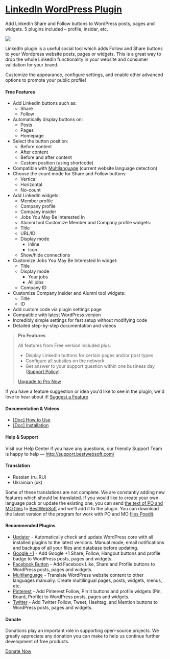 <a href="http://bestwebsoft.com/products/linkedin/" target=_blank>LinkedIn WordPress Plugin</a>
========================

Add LinkedIn Share and Follow buttons to WordPress posts, pages and widgets. 5 plugins included &#8211; profile, insider, etc.

<img src="http://bestwebsoft.com/wp-content/uploads/2016/05/linkedin-banner-website.jpg" />

<p>LinkedIn plugin is a useful social tool which adds Follow and Share buttons to your Wordpress website posts, pages or widgets. This is a great way to drop the whole LinkedIn functionality in your website and consumer validation for your brand.</p>

<p>Customize the appearance, configure settings, and enable other advanced options to promote your public profile!</p>


<div class='video'></div>


<h4>Free Features</h4>

<ul>
<li>Add LinkedIn buttons such as:

<ul>
<li>Share </li>
<li>Follow </li>
</ul></li>
<li>Automatically display buttons on:

<ul>
<li>Posts</li>
<li>Pages</li>
<li>Homepage</li>
</ul></li>
<li>Select the button position:

<ul>
<li>Before content</li>
<li>After content</li>
<li>Before and after content</li>
<li>Custom position (using shortcode)</li>
</ul></li>
<li>Compatible with <a href="http://bestwebsoft.com/products/multilanguage/?k=c1d633da9c4483772615a9462bf59f27">Multilanguage</a> (current website language detection)</li>
<li>Choose the count mode for Share and Follow buttons:

<ul>
<li>Vertical</li>
<li>Horizontal</li>
<li>No-count</li>
</ul></li>
<li>Add LinkedIn widgets:

<ul>
<li>Member profile</li>
<li>Company profile</li>
<li>Company insider</li>
<li>Jobs You May Be Interested In</li>
<li>Alumni tool
Customize Member and Company profile widgets:</li>
<li>Title</li>
<li>URL/ID</li>
<li>Display mode

<ul>
<li>Inline</li>
<li>Icon</li>
</ul></li>
<li>Show/hide connections</li>
</ul></li>
<li>Customize Jobs You May Be Interested In widget:

<ul>
<li>Title</li>
<li>Display mode

<ul>
<li>Your jobs</li>
<li>All jobs</li>
</ul></li>
<li>Company ID</li>
</ul></li>
<li>Customize Company insider and Alumni tool widgets:

<ul>
<li>Title</li>
<li>ID</li>
</ul></li>
<li>Add custom code via plugin settings page</li>
<li>Compatible with latest WordPress version</li>
<li>Incredibly simple settings for fast setup without modifying code</li>
<li>Detailed step-by-step documentation and videos</li>
</ul>

<blockquote>
  <p><strong>Pro Features</strong></p>
  
  <p>All features from Free version included plus:</p>
  
  <ul>
  <li>Display LinkedIn buttons for certain pages and/or post types     </li>
  <li>Configure all subsites on the network</li>
  <li>Get answer to your support question within one business day (<a href="http://bestwebsoft.com/support-policy/">Support Policy</a>)</li>
  </ul>
  
  <p><a href="http://bestwebsoft.com/products/wordpress/plugins/linkedin/?k=1c14e9597963e9ac70f82bd688faa03e">Upgrade to Pro Now</a></p>
</blockquote>

<p>If you have a feature suggestion or idea you'd like to see in the plugin, we'd love to hear about it! <a href="http://support.bestwebsoft.com/hc/en-us/requests/new">Suggest a Feature</a></p>

<h4>Documentation &#38; Videos</h4>

<ul>
<li><a href="https://docs.google.com/document/d/1fc4WbNSuL-eV1gSXWR_BkMEsjy7jyFS5CRG4k7SWEeU/">[Doc] How to Use</a></li>
<li><a href="https://docs.google.com/document/d/1tLhWGuutUzKxDNOom0eDhwSjxNgDRIeeXpqs0p0Rilc/">[Doc] Installation</a></li>
</ul>

<h4>Help &#38; Support</h4>

<p>Visit our Help Center if you have any questions, our friendly Support Team is happy to help &#8212; <a href="http://support.bestwebsoft.com/">http://support.bestwebsoft.com/</a></p>

<h4>Translation</h4>

<ul>
<li>Russian (ru_RU)</li>
<li>Ukrainian (uk)</li>
</ul>

<p>Some of these translations are not complete. We are constantly adding new features which should be translated. If you would like to create your own language pack or update the existing one, you can send <a href="http://codex.wordpress.org/Translating_WordPress">the text of PO and MO files</a> to <a href="http://support.bestwebsoft.com/hc/en-us/requests/new">BestWebSoft</a> and we'll add it to the plugin. You can download the latest version of the program for work with PO and MO <a href="http://www.poedit.net/download.php">files Poedit</a>.</p>

<h4>Recommended Plugins</h4>

<ul>
<li><a href="http://bestwebsoft.com/products/wordpress/plugins/updater/?k=b0cd02870bd5790030e3424a6180c433">Updater</a> - Automatically check and update WordPress core with all installed plugins to the latest versions. Manual mode, email notifications and backups of all your files and database before updating.</li>
<li><a href="http://bestwebsoft.com/products/wordpress/plugins/google-plus-one/?k=e8c27c97786f6de13bf10e8b3b18f0a3">Google +1</a> - Add Google +1 Share, Follow, Hangout buttons and profile badge to WordPress posts, pages and widgets.</li>
<li><a href="http://bestwebsoft.com/products/wordpress/plugins/facebook-like-button/?k=88fbc574b13350527aba6fffd6970fd7">Facebook Button</a> - Add Facebook Like, Share and Profile buttons to WordPress posts, pages and widgets.</li>
<li><a href="http://bestwebsoft.com/products/multilanguage/?k=c1d633da9c4483772615a9462bf59f27">Multilanguage</a> - Translate WordPress website content to other languages manually. Create multilingual pages, posts, widgets, menus, etc.</li>
<li><a href="http://bestwebsoft.com/products/wordpress/plugins/pinterest/?k=bbe78d1a7a355da6610cb3d05fbf700e">Pinterest</a> - Add Pinterest Follow, Pin It buttons and profile widgets (Pin, Board, Profile) to WordPress posts, pages and widgets.</li>
<li><a href="http://bestwebsoft.com/products/wordpress/plugins/twitter/?k=bdb19dd8cedd4526f94c7b52f049a2c3">Twitter</a> - Add Twitter Follow, Tweet, Hashtag, and Mention buttons to WordPress posts, pages and widgets.</li>
</ul>

<h4>Donate</h4>

<p>Donations play an important role in supporting open-source projects. We greatly appreciate any donation you can make to help us continue further development of free products.</p>

<p><a href="http://bestwebsoft.com/donate/">Donate Now</a></p>